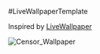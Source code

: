 #LiveWallpaperTemplate

Inspired by [LiveWallpaper](https://github.com/WanAndroid/LiveWallPaper)

![Censor_Wallpaper](https://github.com/MartinRGB/android-prototype-learning/blob/master/gifs/2.gif?raw=true)
